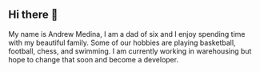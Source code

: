 ## Hi there 👋  

My name is Andrew Medina, I am a dad of six and I enjoy spending time with my beautiful family. Some of our hobbies are playing basketball, football, chess, and swimming. I am currently working in warehousing but hope to change that soon and become a developer.
<!--
**Techdrew87/Techdrew87** is a ✨ _special_ ✨ repository because its `README.md` (this file) appears on your GitHub profile.

Here are some ideas to get you started:

- 🔭 I’m currently working on ...
- 🌱 I’m currently learning ...
- 👯 I’m looking to collaborate on ...
- 🤔 I’m looking for help with ...
- 💬 Ask me about ...
- 📫 How to reach me: ...
- 😄 Pronouns: ...
- ⚡ Fun fact: ...
-->
